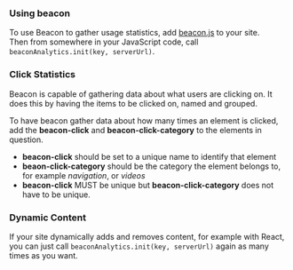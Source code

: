 
### Using beacon
To use Beacon to gather usage statistics, add [beacon.js](../app/beacon.js) to your site.  
Then from somewhere in your JavaScript code, call ```beaconAnalytics.init(key, serverUrl)```.  


### Click Statistics
Beacon is capable of gathering data about what users are clicking on. It does this by having the items to be clicked on, named and grouped.  

To have beacon gather data about how many times an element is clicked, add the **beacon-click** and **beacon-click-category** to the elements in question.  

- **beacon-click** should be set to a unique name to identify that element
- **beaon-click-category** should be the category the element belongs to, for example *navigation*, or *videos*
- **beacon-click** MUST be unique but **beacon-click-category** does not have to be unique.

### Dynamic Content
If your site dynamically adds and removes content, for example with React, you can just call ```beaconAnalytics.init(key, serverUrl)``` again as many times as you want.
